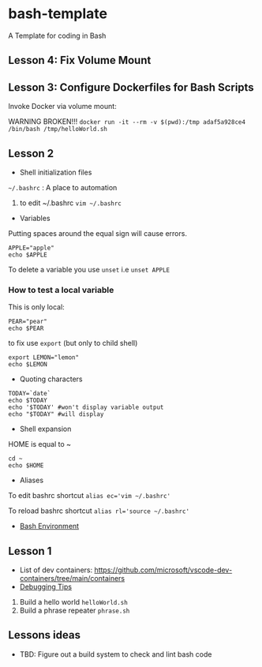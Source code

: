 # bash-template
A Template for coding in Bash

## Lesson 4:  Fix Volume Mount


## Lesson 3:  Configure Dockerfiles for Bash Scripts

Invoke Docker via volume mount:

WARNING BROKEN!!!
`docker run -it --rm -v $(pwd):/tmp adaf5a928ce4 /bin/bash /tmp/helloWorld.sh`


## Lesson 2

* Shell initialization files

`~/.bashrc` :  A place to automation

1. to edit ~/.bashrc `vim ~/.bashrc`

* Variables

Putting spaces around the equal sign will cause errors.

```
APPLE="apple"
echo $APPLE
```

To delete a variable you use `unset` i.e `unset APPLE`

### How to test a local variable

This is only local:

```
PEAR="pear"
echo $PEAR
```

to fix use `export` (but only to child shell)

```
export LEMON="lemon"
echo $LEMON
```


* Quoting characters

```
TODAY=`date`
echo $TODAY
echo '$TODAY' #won't display variable output
echo "$TODAY" #will display

```

* Shell expansion

HOME is equal to ~
```
cd ~
echo $HOME
```


* Aliases

To edit bashrc shortcut
`alias ec='vim ~/.bashrc'`

To reload bashrc shortcut
`alias rl='source ~/.bashrc'`


* [Bash Environment](https://tldp.org/LDP/Bash-Beginners-Guide/html/)


## Lesson 1

* List of dev containers:  https://github.com/microsoft/vscode-dev-containers/tree/main/containers
* [Debugging Tips](https://tldp.org/LDP/Bash-Beginners-Guide/html/sect_02_03.html)

1. Build a hello world `helloWorld.sh`
2. Build a phrase repeater `phrase.sh`


## Lessons ideas

* TBD: Figure out a build system to check and lint bash code